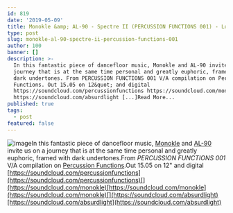 ```yaml
---
id: 819
date: '2019-05-09'
title: Monokle &amp; AL-90 - Spectre II (PERCUSSION FUNCTIONS 001) - Loose Lips
type: post
slug: monokle-al-90-spectre-ii-percussion-functions-001
author: 100
banner: []
description: >-
  In this fantastic piece of dancefloor music, Monokle and AL-90 invite us on a
  journey that is at the same time personal and greatly euphoric, framed with
  dark undertones. From PERCUSSION FUNCTIONS 001 V/A compilation on Percussion
  Functions. Out 15.05 on 12&quot; and digital
  https://soundcloud.com/percussionfunctions https://soundcloud.com/monokle
  https://soundcloud.com/absurdlight [...]Read More...
published: true
tags:
  - post
featured: false
---
```

![image](../undefined)In this fantastic piece of dancefloor music, [Monokle](https://soundcloud.com/monokle) and [AL-90](https://soundcloud.com/absurdlight) invite us on a journey that is at the same time personal and greatly euphoric, framed with dark undertones.From _PERCUSSION FUNCTIONS 001_ V/A compilation on [Percussion Functions](https://soundcloud.com/percussionfunctions).Out 15.05 on 12" and digital  
[](https://soundcloud.com/percussionfunctions)[https://soundcloud.com/percussionfunctions](https://soundcloud.com/percussionfunctions)[](https://soundcloud.com/monokle)[https://soundcloud.com/monokle](https://soundcloud.com/monokle)[](https://soundcloud.com/absurdlight)[https://soundcloud.com/absurdlight](https://soundcloud.com/absurdlight)